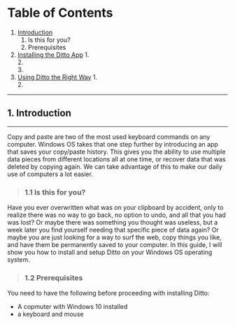# Table of Contents

1. [Introduction](#Intro)
    1. Is this for you?
    2. Prerequisites
2. [Installing the Ditto App](#part1)
    1.  
    2.  
    3.  
3. [Using Ditto the Right Way](#part2)
    1.  
    2.  

___
## 1. Introduction

___

Copy and paste are two of the most used keyboard commands on any computer. Windows OS takes that one step further by introducing an app that saves your copy/paste history. This gives you the ability to use multiple data pieces from different locations all at one time, or recover data that was deleted by copying again. We can take advantage of this to make our daily use of computers a lot easier.

> ### 1.1 Is this for you?

Have you ever overwritten what was on your clipboard by accident, only to realize there was no way to go back, no option to undo, and all that you had was lost? Or maybe there was something you thought was useless, but a week later you find yourself needing that specific piece of data again? Or maybe you are just looking for a way to surf the web, copy things you like, and have them be permanently saved to your computer. In this guide, I will show you how to install and setup Ditto on your Windows OS operating system.

> ### 1.2 Prerequisites

You need to have the following before proceeding with installing Ditto:

- A copmuter with Windows 10 installed
- a keyboard and mouse 